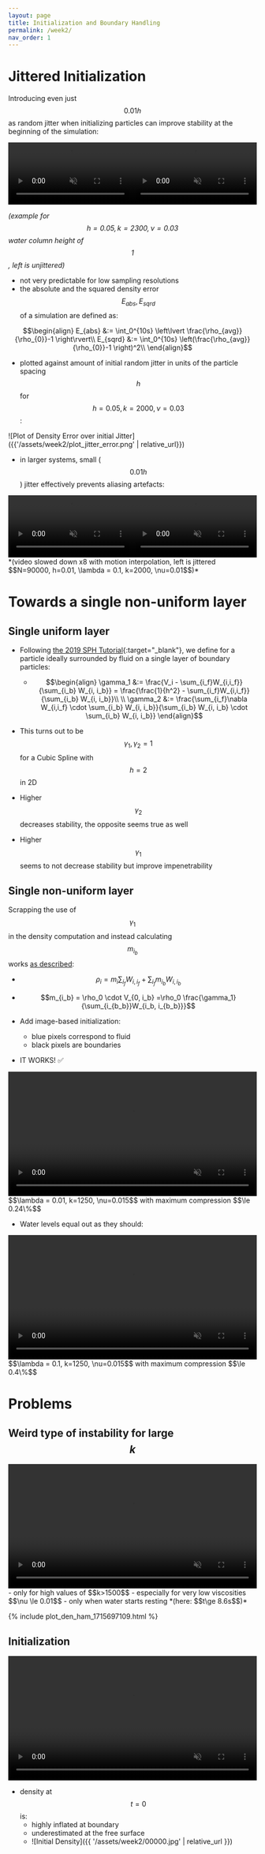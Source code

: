 ```yaml
---
layout: page
title: Initialization and Boundary Handling
permalink: /week2/
nav_order: 1
---
```

<script src="https://polyfill.io/v3/polyfill.min.js?features=es6"></script>
<script id="MathJax-script" async src="https://cdn.jsdelivr.net/npm/mathjax@3/es5/tex-mml-chtml.js"></script>

# Jittered Initialization

Introducing even just $$0.01h$$ as random jitter when initializing particles can improve stability at the beginning of the simulation:

<div style="display: flex;">
  <div style="width:50%">
    <video style="width:100%;" loop muted autoplay controls>
      <source src="{{ '/assets/week2/jitter0.mp4' | relative_url }}" type="video/mp4">
    </video>
  </div>
  <div style="width:50%">
    <video style="width:100%;" loop muted autoplay controls>
      <source src="{{ '/assets/week2/jitter1p.mp4' | relative_url }}" type="video/mp4">
    </video>
  </div>
</div>

*(example for $$h=0.05, k=2300, \nu=0.03$$ water column height of $$1$$, left is unjittered)*

- not very predictable for low sampling resolutions
- the absolute and the squared density error $$E_{abs}, E_{sqrd}$$ of a simulation are defined as:

$$\begin{align}
E_{abs} &:= \int_0^{10s} \left\lvert \frac{\rho_{avg}}{\rho_{0}}-1 \right\rvert\\
E_{sqrd} &:= \int_0^{10s} \left(\frac{\rho_{avg}}{\rho_{0}}-1 \right)^2\\
\end{align}$$

- plotted against amount of initial random jitter in units of the particle spacing $$h$$ for $$h=0.05, k=2000, \nu=0.03$$:

![Plot of Density Error over initial Jitter]({{'/assets/week2/plot_jitter_error.png' | relative_url}})

- in larger systems, small ($$0.01h$$) jitter effectively prevents aliasing artefacts:

<div style="display: flex;">
  <div style="width:50%">
    <video style="width:100%;" loop muted autoplay>
      <source src="{{ '/assets/week2/dam_jitter.webm' | relative_url }}" type="video/webm">
    </video>
  </div>
  <div style="width:50%">
    <video style="width:100%;" loop muted autoplay>
      <source src="{{ '/assets/week2/dam_no_jitter.webm' | relative_url }}" type="video/webm">
    </video>
  </div>
</div>
*(video slowed down x8 with motion interpolation, left is jittered $$N=90000, h=0.01, \lambda = 0.1, k=2000, \nu=0.01$$)*

# Towards a single non-uniform layer

## Single uniform layer
- Following [the 2019 SPH Tutorial](https://sph-tutorial.physics-simulation.org/pdf/SPH_Tutorial.pdf){:target="_blank"}, we define for a particle ideally surrounded by fluid on a single layer of boundary particles:
  - $$\begin{align}
  \gamma_1 &:= \frac{V_i - \sum_{i_f}W_{i,i_f}}{\sum_{i_b} W_{i, i_b}} = \frac{\frac{1}{h^2} - \sum_{i_f}W_{i,i_f}}{\sum_{i_b} W_{i, i_b}}\\
  \\
  \gamma_2 &:= \frac{\sum_{i_f}\nabla W_{i,i_f} \cdot \sum_{i_b} W_{i, i_b}}{\sum_{i_b} W_{i, i_b} \cdot \sum_{i_b} W_{i, i_b}}
  \end{align}$$

- This turns out to be $$\gamma_1, \gamma_2 = 1$$ for a Cubic Spline with $$h=2$$ in 2D
- Higher $$\gamma_2$$ decreases stability, the opposite seems true as well
- Higher $$\gamma_1$$ seems to not decrease stability but improve impenetrability

## Single non-uniform layer
Scrapping the use of $$\gamma_1$$ in the density computation and instead calculating $$m_{i_b}$$ works [as described](https://sph-tutorial.physics-simulation.org/pdf/SPH_Tutorial.pdf):
- $$\rho_i = m_i\sum_{i_f} W_{i,i_f} + \sum_{i_f} m_{i_b}W_{i,i_b}$$ 
-  $$m_{i_b} = \rho_0 \cdot V_{0, i_b} =\rho_0 \frac{\gamma_1}{\sum_{i_{b_b}}W_{i_b, i_{b_b}}}$$
- Add image-based initialization:
  - blue pixels correspond to fluid 
  - black pixels are boundaries

- IT WORKS! ✅ 
<video style="width:100%;" loop muted autoplay controls>
    <source src="{{ '/assets/week2/splishsploosh.mp4' | relative_url }}" type="video/mp4">
  </video>
$$\lambda = 0.01, k=1250, \nu=0.015$$ with maximum compression $$\le 0.24\%$$

- Water levels equal out as they should:
<video style="width:100%;" loop muted autoplay controls>
    <source src="{{ '/assets/week2/archimedes.mp4' | relative_url }}" type="video/mp4">
  </video>
$$\lambda = 0.1, k=1250, \nu=0.015$$ with maximum compression $$\le 0.4\%$$

# Problems
## Weird type of instability for large $$k$$
<video style="width:100%;" loop muted autoplay controls>
  <source src="{{ '/assets/week2/instability.mp4' | relative_url }}" type="video/mp4">
</video>
- only for high values of $$k>1500$$
- especially for very low viscosities $$\nu \le 0.01$$
- only when water starts resting *(here: $$t\ge 8.6s$$)*

{% include plot_den_ham_1715697109.html %}

## Initialization
<video style="width:100%;" loop muted autoplay controls>
  <source src="{{ '/assets/week2/exploding_drop.mp4' | relative_url }}" type="video/mp4">
</video>


- density at $$t=0$$ is:
  - highly inflated at boundary
  - underestimated at the free surface
  - ![Initial Density]({{ '/assets/week2/00000.jpg' | relative_url }})

